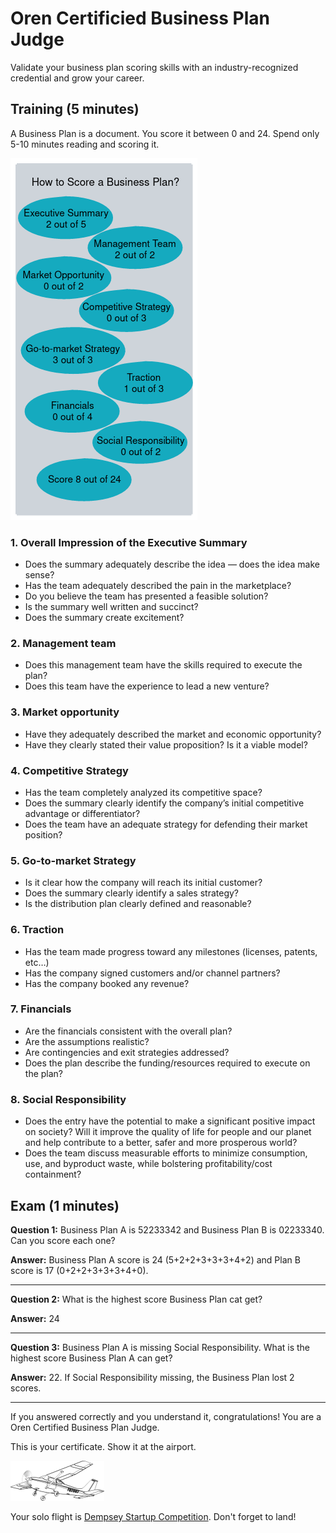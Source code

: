 # Oren Certificied Business Plan Judge

Validate your business plan scoring skills with an industry-recognized credential and grow your career.

## Training (5 minutes)

A Business Plan is a document. You score it between 0 and 24. Spend only 5-10 minutes reading and scoring it.

![score](how-to-score-a-business-plan.png)

### 1. Overall Impression of the Executive Summary
* Does the summary adequately describe the idea — does the idea make sense?
* Has the team adequately described the pain in the marketplace?
* Do you believe the team has presented a feasible solution?
* Is the summary well written and succinct?
* Does the summary create excitement?

### 2. Management team
* Does this management team have the skills required to execute the plan?
* Does this team have the experience to lead a new venture?

### 3. Market opportunity
* Have they adequately described the market and economic opportunity?
* Have they clearly stated their value proposition? Is it a viable model?

### 4. Competitive Strategy
* Has the team completely analyzed its competitive space?
* Does the summary clearly identify the company’s initial competitive advantage or differentiator?
* Does the team have an adequate strategy for defending their market position?

### 5. Go-to-market Strategy
* Is it clear how the company will reach its initial customer?
* Does the summary clearly identify a sales strategy?
* Is the distribution plan clearly defined and reasonable?

### 6. Traction
* Has the team made progress toward any milestones (licenses, patents, etc…)
* Has the company signed customers and/or channel partners?
* Has the company booked any revenue?

### 7. Financials
* Are the financials consistent with the overall plan?
* Are the assumptions realistic?
* Are contingencies and exit strategies addressed?
* Does the plan describe the funding/resources required to execute on the plan?

### 8. Social Responsibility
* Does the entry have the potential to make a significant positive impact on society? Will it improve the quality of life for people and our planet and help contribute to a better, safer and more prosperous world?
* Does the team discuss measurable efforts to minimize consumption, use, and byproduct waste, while bolstering profitability/cost containment?

## Exam (1 minutes)

**Question 1:** Business Plan A is 52233342 and Business Plan B is 02233340. Can you score each one?

**Answer:** Business Plan A score is 24 (5+2+2+3+3+3+4+2) and Plan B score is 17 (0+2+2+3+3+3+4+0).

---

**Question 2:** What is the highest score Business Plan cat get?

**Answer:** 24

---

**Question 3:** Business Plan A is missing Social Responsibility. What is the highest score Business Plan A can get?

**Answer:** 22. If Social Responsibility missing, the Business Plan lost 2 scores.

---

If you answered correctly and you understand it, congratulations! You are a Oren Certified Business Plan Judge.

This is your certificate. Show it at the airport.

![score](business-plan-judge-certificate.png)

Your solo flight is [Dempsey Startup Competition](https://foster.uw.edu/centers/buerk-ctr-entrepreneurship/entrepreneurship-competitions/dempsey-startup-competition/). Don't forget to land!
